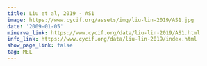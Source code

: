 ```yaml
---
title: Liu et al, 2019 - AS1
image: https://www.cycif.org/assets/img/liu-lin-2019/AS1.jpg
date: '2009-01-05'
minerva_link: https://www.cycif.org/data/liu-lin-2019/AS1.html
info_link: https://www.cycif.org/data/liu-lin-2019/index.html
show_page_link: false
tag: MEL
---
```


